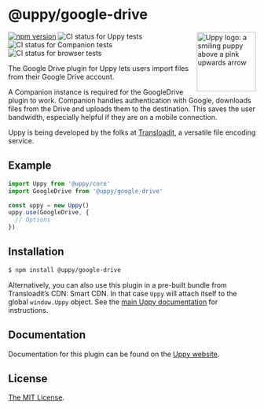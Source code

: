 # @uppy/google-drive

<img src="https://uppy.io/img/logo.svg" width="120" alt="Uppy logo: a smiling puppy above a pink upwards arrow" align="right">

[![npm version](https://img.shields.io/npm/v/@uppy/google-drive.svg?style=flat-square)](https://www.npmjs.com/package/@uppy/google-drive)
![CI status for Uppy tests](https://github.com/transloadit/uppy/workflows/Tests/badge.svg)
![CI status for Companion tests](https://github.com/transloadit/uppy/workflows/Companion/badge.svg)
![CI status for browser tests](https://github.com/transloadit/uppy/workflows/End-to-end%20tests/badge.svg)

The Google Drive plugin for Uppy lets users import files from their Google Drive
account.

A Companion instance is required for the GoogleDrive plugin to work. Companion
handles authentication with Google, downloads files from the Drive and uploads
them to the destination. This saves the user bandwidth, especially helpful if
they are on a mobile connection.

Uppy is being developed by the folks at [Transloadit](https://transloadit.com),
a versatile file encoding service.

## Example

```js
import Uppy from '@uppy/core'
import GoogleDrive from '@uppy/google-drive'

const uppy = new Uppy()
uppy.use(GoogleDrive, {
  // Options
})
```

## Installation

```bash
$ npm install @uppy/google-drive
```

Alternatively, you can also use this plugin in a pre-built bundle from
Transloadit’s CDN: Smart CDN. In that case `Uppy` will attach itself to the
global `window.Uppy` object. See the
[main Uppy documentation](https://uppy.io/docs/#Installation) for instructions.

## Documentation

Documentation for this plugin can be found on the
[Uppy website](https://uppy.io/docs/google-drive).

## License

[The MIT License](./LICENSE).
